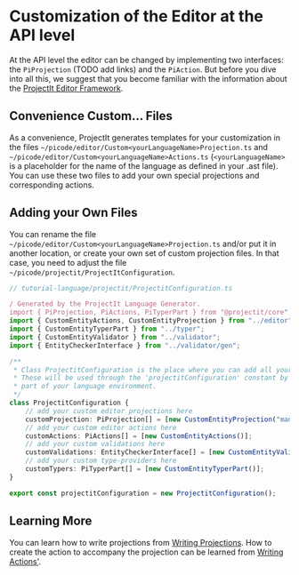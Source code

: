 
# Customization of the Editor at the API level

At the API level the editor can be changed by implementing two interfaces: 
the `PiProjection` (TODO add links) and the `PiAction`. But
before you dive into all this, we suggest that you become familiar with the information
about the [ProjectIt Editor Framework](/060_Under_the_Hood/010_The_Editor_Framework).

## Convenience Custom... Files
As a convenience, ProjectIt generates templates for 
your customization in the files `~/picode/editor/Custom<yourLanguageName>Projection.ts` and `~/picode/editor/Custom<yourLanguageName>Actions.ts`
(`<yourLanguageName>` is a placeholder for the name of the language as defined in your .ast file). You can use 
these two files to add your own special projections and corresponding actions.

## Adding your Own Files
You can rename the file `~/picode/editor/Custom<yourLanguageName>Projection.ts` and/or put it in another location, or create your
own set of custom projection files. 
In that case, you need to adjust the file `~/picode/projectit/ProjectItConfiguration`.

```ts
// tutorial-language/projectit/ProjectitConfiguration.ts

/ Generated by the ProjectIt Language Generator.
import { PiProjection, PiActions, PiTyperPart } from "@projectit/core";
import { CustomEntityActions, CustomEntityProjection } from "../editor";
import { CustomEntityTyperPart } from "../typer";
import { CustomEntityValidator } from "../validator";
import { EntityCheckerInterface } from "../validator/gen";

/**
 * Class ProjectitConfiguration is the place where you can add all your customisations.
 * These will be used through the 'projectitConfiguration' constant by any generated
 * part of your language environment.
 */
class ProjectitConfiguration {
    // add your custom editor projections here
    customProjection: PiProjection[] = [new CustomEntityProjection("manual")];
    // add your custom editor actions here
    customActions: PiActions[] = [new CustomEntityActions()];
    // add your custom validations here
    customValidations: EntityCheckerInterface[] = [new CustomEntityValidator()];
    // add your custom type-providers here
    customTypers: PiTyperPart[] = [new CustomEntityTyperPart()];
}

export const projectitConfiguration = new ProjectitConfiguration();

```

## Learning More

You can learn how to write projections from [Writing Projections](/030_Developing_a_Language/030_API_Level/020_Writing_Projections).
How to create the action to accompany the projection can be learned from 
[Writing Actions'](/030_Developing_a_Language/030_API_Level/030_Writing_Actions).
